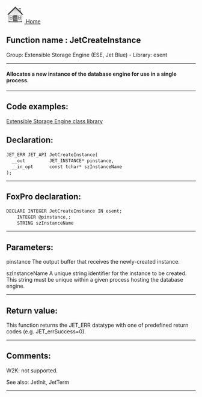 [<img src="../../images/home.png"> Home ](https://github.com/VFPX/Win32API)  

## Function name : JetCreateInstance
Group: Extensible Storage Engine (ESE, Jet Blue) - Library: esent    
***  


#### Allocates a new instance of the database engine for use in a single process.
***  


## Code examples:
[Extensible Storage Engine class library](../../samples/sample_532.md)  

## Declaration:
```foxpro  
JET_ERR JET_API JetCreateInstance(
  __out         JET_INSTANCE* pinstance,
  __in_opt      const tchar* szInstanceName
);  
```  
***  


## FoxPro declaration:
```foxpro  
DECLARE INTEGER JetCreateInstance IN esent;
	INTEGER @pinstance,;
	STRING szInstanceName  
```  
***  


## Parameters:
pinstance 
The output buffer that receives the newly-created instance.

szInstanceName 
A unique string identifier for the instance to be created. This string must be unique within a given process hosting the database engine.
  
***  


## Return value:
This function returns the JET_ERR datatype with one of predefined return codes (e.g. JET_errSuccess=0).  
***  


## Comments:
W2K: not supported.  
  
See also: JetInit, JetTerm   
  
***  


